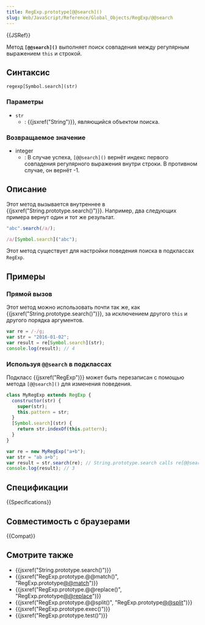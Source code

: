 ```yaml
---
title: RegExp.prototype[@@search]()
slug: Web/JavaScript/Reference/Global_Objects/RegExp/@@search
---
```


{{JSRef}}

Метод **`[@@search]()`** выполняет поиск совпадения между регулярным выражением `this` и строкой.

## Синтаксис

```
regexp[Symbol.search](str)
```

### Параметры

- `str`
  - : {{jsxref("String")}}, являющийся объектом поиска.

### Возвращаемое значение

- integer
  - : В случае успеха, `[@@search]()` вернёт индекс первого совпадения регулярного выражения внутри строки. В противном случае, он вернёт -1.

## Описание

Этот метод вызывается внутреннее в {{jsxref("String.prototype.search()")}}. Например, два следующих примера вернут один и тот же результат.

```js
"abc".search(/a/);

/a/[Symbol.search]("abc");
```

Этот метод существует для настройки поведения поиска в подклассах `RegExp`.

## Примеры

### Прямой вызов

Этот метод можно использовать почти так же, как {{jsxref("String.prototype.search()")}}, за исключением другого `this` и другого порядка аргументов.

```js
var re = /-/g;
var str = "2016-01-02";
var result = re[Symbol.search](str);
console.log(result); // 4
```

### Используя `@@search` в подклассах

Подкласс {{jsxref("RegExp")}} может быть перезаписан с помощью метода `[@@search]()` для изменения поведения.

```js
class MyRegExp extends RegExp {
  constructor(str) {
    super(str);
    this.pattern = str;
  }
  [Symbol.search](str) {
    return str.indexOf(this.pattern);
  }
}

var re = new MyRegExp("a+b");
var str = "ab a+b";
var result = str.search(re); // String.prototype.search calls re[@@search].
console.log(result); // 3
```

## Спецификации

{{Specifications}}

## Совместимость с браузерами

{{Compat}}

## Смотрите также

- {{jsxref("String.prototype.search()")}}
- {{jsxref("RegExp.prototype.@@match()", "RegExp.prototype[@@match]()")}}
- {{jsxref("RegExp.prototype.@@replace()", "RegExp.prototype[@@replace]()")}}
- {{jsxref("RegExp.prototype.@@split()", "RegExp.prototype[@@split]()")}}
- {{jsxref("RegExp.prototype.exec()")}}
- {{jsxref("RegExp.prototype.test()")}}
